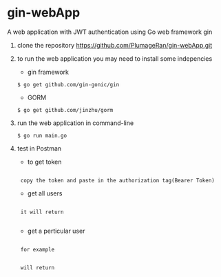 # gin-webApp

 A web application with JWT authentication using Go web framework gin 

1. clone the repository https://github.com/PlumageRan/gin-webApp.git

2. to run the web application you may need to install some indepencies
	* gin framework
	```
	$ go get github.com/gin-gonic/gin
	```
	* GORM
	```
	$ go get github.com/jinzhu/gorm
	```
3. run the web application in command-line
	```
	$ go run main.go
	```
4. test in Postman
	* to get token 
	```localhost:8080/login
	```
		copy the token and paste in the authorization tag(Bearer Token)
	* get all users
	```localhost:8080/users
	```
		it will return 
	```[ { "id": 1, "name":"John", "age":31, "city":"New York" }, { "id": 2, "name":"Doe", "age":22, "city":"Vancouver" } ] 
	```
	* get a perticular user
	```localhost:8080/user/:id
	```
		for example
	```localhost:8080/user/2
	``` 
		will return 
	```{ "id": 2, "name":"Doe", "age":22, "city":"Vancouver" }
	```
